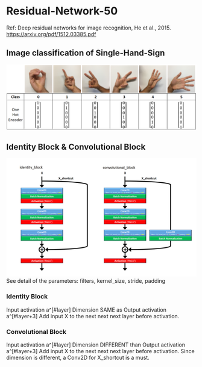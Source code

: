 # Residual-Network-50
Ref: Deep residual networks for image recognition, He et al., 2015. https://arxiv.org/pdf/1512.03385.pdf

## Image classification of Single-Hand-Sign
![](images/sign_class.png)

## Identity Block & Convolutional Block
![](images/identity_convolutional_blocks-YEN.png)
See detail of the parameters: filters, kernel_size, stride, padding

### Identity Block
Input activation a^[#layer]  Dimension SAME as Output activation a^[#layer+3]
Add input X to the next next next layer before activation.

### Convolutional Block
Input activation a^[#layer]  Dimension DIFFERENT than Output activation a^[#layer+3]
Add input X to the next next next layer before activation. Since dimension is different, a Conv2D for X_shortcut is a must.


